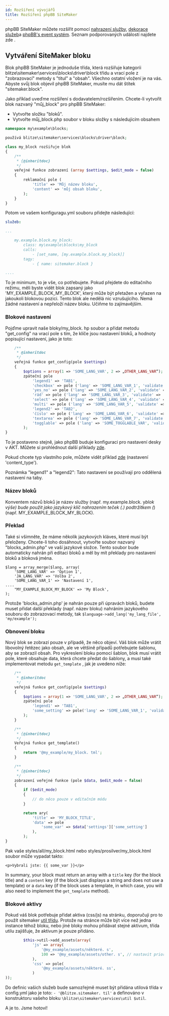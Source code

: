 ```yaml
---
id: Rozšíření vývojářů
title: Rozšíření phpBB SiteMaker
---
```


phpBB SiteMaker můžete rozšířit pomocí [nahrazení služby](https://area51.phpbb.com/docs/dev/3.2.x/extensions/tutorial_advanced.html#using-service-replacement), [dekorace služeb](https://area51.phpbb.com/docs/dev/3.2.x/extensions/tutorial_advanced.html#using-service-decoration)a [phpBB's event systém](https://area51.phpbb.com/docs/dev/3.2.x/extensions/tutorial_events.html). Seznam podporovaných událostí najdete zde [](./developer-events.md).

## Vytváření SiteMaker bloku

Blok phpBB SiteMaker je jednoduše třída, která rozšiřuje kategorii blitze\sitemaker\services\blocks\driver\block třídu a vrací pole z "zobrazovací" metody s "titul" a "obsah". Všechno ostatní vložení je na vás. Abyste svůj blok objevil phpBB SiteMaker, musíte mu dát štítek "sitemaker.block".

Jako příklad uveďme rozšíření s dodavatelem/rozšířením. Chcete-li vytvořit blok nazvaný "můj_block" pro phpBB SiteMaker:

- Vytvořte složku "bloků".
- Vytvořte můj_block.php soubor v bloku složky s následujícím obsahem

```php
namespace my\example\blocks;

používá blitze\sitemaker\services\blocks\driver\block;

class my_block rozšiřuje blok
{
    /**
     * {@inheritdoc}
     */
    veřejné funkce zobrazení (array $settings, $edit_mode = false)
    {
        reklamační pole (
            'title' => 'Můj název bloku',
            'content' => 'můj obsah bloku',
        );
    }
}
```

Potom ve vašem konfiguragu.yml souboru přidejte následující:

```yml
služeb:

...

    my.example.block.my_block:
        class: my\example\blocks\my_block
        calls:
            - [set_name, [my.example.block.my_block]]
        tagy:
            - { name: sitemaker.block }

....

```

To je minimum, to je vše, co potřebujete. Pokud přejdete do editačního režimu, měli byste vidět blok zapsaný jako 'MY_EXAMPLE_BLOCK_MY_BLOCK', který může být přetažen a vyřazen na jakoukoli blokovou pozici. Tento blok ale nedělá nic vzrušujícího. Nemá žádné nastavení a nepřeloží název bloku. Učiňme to zajímavějším.

### Blokové nastavení

Pojďme upravit naše bloky/my_block. hp soubor a přidat metodu "get_config" na vrací pole s tím, že klíče jsou nastavení bloků, a hodnoty popisující nastavení, jako je toto:

```php
    /**
     * @inheritdoc
     */
    veřejná funkce get_config(pole $settings)
    {
        $options = array(1 => 'SOME_LANG_VAR', 2 => „OTHER_LANG_VAR“);
        zpáteční pole
            'legend1' => 'TAB1',
            'checkbox' => pole ('lang' => 'SOME_LANG_VAR_1', 'validate' => 'string', 'type' => 'checkbox', 'options' => $options„výchozí“ => pole(), „vysvětlit“ => false),
            'yes_no' => pole ('lang' => 'SOME_LANG_VAR_2', 'validate' => 'bool', 'type' => 'radio:yes_no', 'explain' => false, 'default' => false),
            'rád' => pole ('lang' => 'SOME_LANG_VAR_3', 'validate' => 'bool', 'type' => 'radio', 'options' => $options, 'vysvětlit' => false, 'default' => 'topic'),
            'select' => pole ('lang' => 'SOME_LANG_VAR_4', 'validate' => 'string', 'type' => 'select', 'options' => $options, 'default' => '', „vysvětlit“ => nepravda),
            'multi' => pole ('lang' => 'SOME_LANG_VAR_5', 'validate' => 'string', 'type' => 'multi_select', 'možnosti' => $options, 'default' => pole(), 'vysvětlit' => false),
            'legend2' => 'TAB2',
            'číslo' => pole ('lang' => 'SOME_LANG_VAR_6', 'validate' => 'int:0:20', 'type' => 'number:0:20', 'maxlength' => 2, 'explain' => false; „výchozí“ => 5),
            'textarea' => pole ('lang' => 'SOME_LANG_VAR_7', 'validate' => 'string', 'type' => 'textarea:3:40', 'maxlength' => 2, 'explain' => true, 'výchozí' => ''),
            'togglable' => pole ('lang' => 'SOME_TOGGLABLE_VAR', 'validate' => 'string', 'type' => 'select:1:0:toggle_key', 'options' => $options'výchozí' => '', 'append' => '<div id="toggle_key-1">Zobrazit pouze když je zvolena možnost 1</div>'),
        );
}
```

To je postaveno stejně, jako phpBB buduje konfiguraci pro nastavení desky v AKT. Můžete si prohlédnout další příklady [zde](https://github.com/phpbb/phpbb/blob/master/phpBB/includes/acp/acp_board.php).

Pokud chcete typ vlastního pole, můžete vidět příklad [zde](https://github.com/blitze/phpBB-ext-sitemaker_content/blob/develop/blocks/recent.php) (nastavení 'content_type').

Poznámka "legend1" a "legend2": Tato nastavení se používají pro oddělená nastavení na taby.

### Název bloků

Konventem názvů bloků je název služby (např. my.example.block. y*blok výše) bude použit jako jazykový klíč nahrazením teček (.) podtržítkem (*) (např. MY_EXAMPLE_BLOCK_MY_BLOCK).

### Překlad

Také si všimněte, že máme několik jazykových kláves, které musí být přeloženy. Chcete-li toho dosáhnout, vytvořte soubor nazvaný "blocks_admin.php" ve vaší jazykové složce. Tento soubor bude automaticky nahrán při editaci bloků a měl by mít překlady pro nastavení bloků a bloková jména.

    $lang = array_merge($lang, array(
        'SOME_LANG_VAR' => 'Option 1',
        'JA_LANG_VAR' => 'Volba 2',
        'SOME_LANG_VAR_1' => 'Nastavení 1',
    ....
        "MY_EXAMPLE_BLOCK_MY_BLOCK' => 'My Block',
    );
    

Protože 'blocks_admin.php' je nahrán pouze při úpravách bloků, budete muset přidat další překlady (např. název bloku) nahráním jazykového souboru do zobrazovací metody, tak `$language->add_lang('my_lang_file', 'my/example');`

### Obnovení bloku

Nový blok se zobrazí pouze v případě, že něco objeví. Váš blok může vrátit libovolný řetězec jako obsah, ale ve většině případů potřebujete šablonu, aby se zobrazil obsah. Pro vykreslení bloku pomocí šablon, blok musí vrátit pole, které obsahuje data, která chcete předat do šablony, a musí také implementovat metodu `get_template` , jak je uvedeno níže:

```php
    /**
     * @inheritdoc
     */
    veřejná funkce get_config(pole $settings)
    {
        $options = array(1 => 'SOME_LANG_VAR', 2 => „OTHER_LANG_VAR“);
        zpáteční pole
            'legend1' => 'TAB1',
            'some_setting' => pole('lang' => 'SOME_LANG_VAR_1', 'validate' => 'string', 'type' => 'checkbox', 'options' => $options„výchozí“ => pole(), „vysvětlit“ => false),
        );
    }

    /**
     * {@inheritdoc}
     */
    Veřejná funkce get_template()
    {
        return '@my_example/my_block. tml';
    }

    /**
     * {@inheritdoc}
     */
    zobrazení veřejné funkce (pole $data, $edit_mode = false)
    {
        if ($edit_mode)
        {
            // do něco pouze v editačním módu
        }

        return ary(
            'title' => 'MY_BLOCK_TITLE',
            'data' => pole
                'some_var' => $data['settings']['some_setting']
            ),
        );
}
```

Pak vaše styles/all/my_block.html nebo styles/prosilver/my_block.html soubor může vypadat takto:

    <p>Vybrali jste: {{ some_var }}</p>
    

In summary, your block must return an array with a `title` key (for the block title) and a `content` key (if the block just displays a string and does not use a template) or a `data` key (if the block uses a template, in which case, you will also need to implement the `get_template` method).

### Blokové aktivy

Pokud váš blok potřebuje přidat aktiva (css/js) na stránku, doporučuji pro to použít sitemaker [util třídu](https://github.com/blitze/phpBB-ext-sitemaker/blob/develop/services/util.php). Protože na stránce může být více než jedna instance téhož bloku, nebo jiné bloky mohou přidávat stejné aktivum, třída utilu zajišťuje, že aktivum je pouze přidáno.

```php
        $this->util->add_assets(array(
            'js' => array(
                '@my_example/assets/některé. s',
                100 => '@my_example/assets/other. s', // nastavit prioritu
            ),
            'css' => pole(
                '@my_example/assets/některé. ss',
            )
));
```

Do definic vašich služeb bude samozřejmě muset být přidána utilová třída v config.yml jako je toto: `- '@blitze.sitemaker. til'` a definováno v konstruktoru vašeho bloku `\blitze\sitemaker\services\util $util`.

A je to. Jsme hotovi!